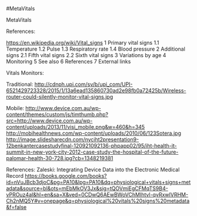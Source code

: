 #MetaVitals

MetaVitals


References:

https://en.wikipedia.org/wiki/Vital_signs
1 Primary vital signs
1.1 Temperature
1.2 Pulse
1.3 Respiratory rate
1.4 Blood pressure
2 Additional signs
2.1 Fifth vital signs
2.2 Sixth vital signs
3 Variations by age
4 Monitoring
5 See also
6 References
7 External links


Vitals Monitors:

Traditional:
http://cdnph.upi.com/sv/b/upi_com/UPI-6521429723328/2015/1/13a6ead135860730ad2e98fb0a72425b/Wireless-router-could-silently-monitor-vital-signs.jpg



Mobile:
http://www.device.com.au/wp-content/themes/custom/js/timthumb.php?src=http://www.device.com.au/wp-content/uploads/2013/11/visi_mobile.png&w=460&h=345
http://mobihealthnews.com/wp-content/uploads/2010/06/123Sotera.jpg
http://image.slidesharecdn.com/nyciht2presentation9-12benkantercasestudyfinal-120921092136-phpapp02/95/iht-health-it-summit-in-new-york-city-2012-case-study-the-hospital-of-the-future-palomar-health-30-728.jpg?cb=1348219381


References:
Zaleski: Integrating Device Data into the Electronic Medical Record
https://books.google.com/books?id=nVuJBcb3djoC&pg=PA10&lpg=PA10&dq=physiological+vitals+signs+metadata&source=bl&ots=mEbMkOV3Jx&sig=tQOVmiEgCFMqTS9B4-vPROuz4aI&hl=en&sa=X&ved=0CDwQ6AEwBWoVChMIhtvl-qvRxwIVRHM-Ch2nMQ5Y#v=onepage&q=physiological%20vitals%20signs%20metadata&f=false





